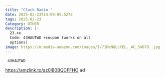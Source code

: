 ```yaml
---
title: "Clock Radio "
date: 2025-02-23T14:09:09.527Z
tags: 2025-02-23
Category: OTHER
description: |-
  23.xx
  Code: 43HAUTWD +coupon (works on all
  options)
image: https://m.media-amazon.com/images/I/71MeNGLcYEL._AC_SX679_.jpg
---
```

<pre class="language-javascript"><code

class="language-javascript"> 43HAUTWD</code></pre>

https://amzlink.to/az0lB0BQCFFHO   ad